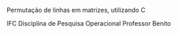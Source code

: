 Permutação de linhas em matrizes, utilizando C

IFC
Disciplina de Pesquisa Operacional
Professor Benito
